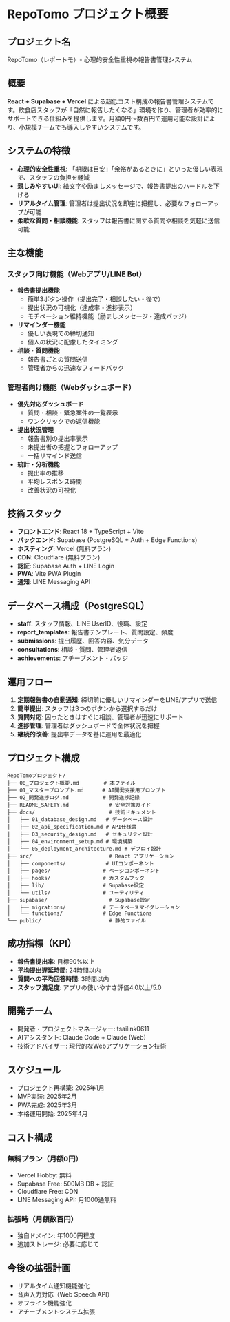 # RepoTomo プロジェクト概要

## プロジェクト名
RepoTomo（レポートモ）- 心理的安全性重視の報告書管理システム

## 概要
**React + Supabase + Vercel** による超低コスト構成の報告書管理システムです。飲食店スタッフが「自然に報告したくなる」環境を作り、管理者が効率的にサポートできる仕組みを提供します。月額0円〜数百円で運用可能な設計により、小規模チームでも導入しやすいシステムです。

## システムの特徴
* **心理的安全性重視**: 「期限は目安」「余裕があるときに」といった優しい表現で、スタッフの負担を軽減
* **親しみやすいUI**: 絵文字や励ましメッセージで、報告書提出のハードルを下げる
* **リアルタイム管理**: 管理者は提出状況を即座に把握し、必要なフォローアップが可能
* **柔軟な質問・相談機能**: スタッフは報告書に関する質問や相談を気軽に送信可能

## 主な機能

### スタッフ向け機能（Webアプリ/LINE Bot）
* **報告書提出機能**
  - 簡単3ボタン操作（提出完了・相談したい・後で）
  - 提出状況の可視化（達成率・進捗表示）
  - モチベーション維持機能（励ましメッセージ・達成バッジ）
* **リマインダー機能**
  - 優しい表現での締切通知
  - 個人の状況に配慮したタイミング
* **相談・質問機能**
  - 報告書ごとの質問送信
  - 管理者からの迅速なフィードバック

### 管理者向け機能（Webダッシュボード）
* **優先対応ダッシュボード**
  - 質問・相談・緊急案件の一覧表示
  - ワンクリックでの返信機能
* **提出状況管理**
  - 報告書別の提出率表示
  - 未提出者の把握とフォローアップ
  - 一括リマインド送信
* **統計・分析機能**
  - 提出率の推移
  - 平均レスポンス時間
  - 改善状況の可視化

## 技術スタック
* **フロントエンド**: React 18 + TypeScript + Vite
* **バックエンド**: Supabase (PostgreSQL + Auth + Edge Functions)
* **ホスティング**: Vercel (無料プラン)
* **CDN**: Cloudflare (無料プラン)
* **認証**: Supabase Auth + LINE Login
* **PWA**: Vite PWA Plugin
* **通知**: LINE Messaging API

## データベース構成（PostgreSQL）
* **staff**: スタッフ情報、LINE UserID、役職、設定
* **report_templates**: 報告書テンプレート、質問設定、頻度
* **submissions**: 提出履歴、回答内容、気分データ
* **consultations**: 相談・質問、管理者返信
* **achievements**: アチーブメント・バッジ

## 運用フロー
1. **定期報告書の自動通知**: 締切前に優しいリマインダーをLINE/アプリで送信
2. **簡単提出**: スタッフは3つのボタンから選択するだけ
3. **質問対応**: 困ったときはすぐに相談、管理者が迅速にサポート
4. **進捗管理**: 管理者はダッシュボードで全体状況を把握
5. **継続的改善**: 提出率データを基に運用を最適化

## プロジェクト構成
```
RepoTomoプロジェクト/
├── 00_プロジェクト概要.md        # 本ファイル
├── 01_マスタープロンプト.md      # AI開発支援用プロンプト
├── 02_開発進捗ログ.md           # 開発進捗記録
├── README_SAFETY.md             # 安全対策ガイド
├── docs/                        # 技術ドキュメント
│   ├── 01_database_design.md   # データベース設計
│   ├── 02_api_specification.md # API仕様書
│   ├── 03_security_design.md   # セキュリティ設計
│   ├── 04_environment_setup.md # 環境構築
│   └── 05_deployment_architecture.md # デプロイ設計
├── src/                         # React アプリケーション
│   ├── components/             # UIコンポーネント
│   ├── pages/                 # ページコンポーネント
│   ├── hooks/                 # カスタムフック
│   ├── lib/                   # Supabase設定
│   └── utils/                 # ユーティリティ
├── supabase/                    # Supabase設定
│   ├── migrations/            # データベースマイグレーション
│   └── functions/             # Edge Functions
└── public/                      # 静的ファイル
```

## 成功指標（KPI）
* **報告書提出率**: 目標90%以上
* **平均提出遅延時間**: 24時間以内
* **質問への平均回答時間**: 3時間以内
* **スタッフ満足度**: アプリの使いやすさ評価4.0以上/5.0

## 開発チーム
* 開発者・プロジェクトマネージャー: tsailink0611
* AIアシスタント: Claude Code + Claude (Web)
* 技術アドバイザー: 現代的なWebアプリケーション技術

## スケジュール
* プロジェクト再構築: 2025年1月
* MVP実装: 2025年2月
* PWA完成: 2025年3月
* 本格運用開始: 2025年4月

## コスト構成
### 無料プラン（月額0円）
* Vercel Hobby: 無料
* Supabase Free: 500MB DB + 認証
* Cloudflare Free: CDN
* LINE Messaging API: 月1000通無料

### 拡張時（月額数百円）
* 独自ドメイン: 年1000円程度
* 追加ストレージ: 必要に応じて

## 今後の拡張計画
* リアルタイム通知機能強化
* 音声入力対応（Web Speech API）
* オフライン機能強化
* アチーブメントシステム拡張 